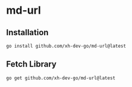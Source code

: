 # md-url

## Installation
```shell
go install github.com/xh-dev-go/md-url@latest
```

## Fetch Library
```shell
go get github.com/xh-dev-go/md-url@latest
```
